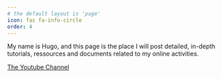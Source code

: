 ```yaml
---
# the default layout is 'page'
icon: fas fa-info-circle
order: 4
---
```


My name is Hugo, and this page is the place I will post detailed, in-depth tutorials, ressources and documents related to my online activities.

[The Youtube Channel](https://www.youtube.com/@BRH_SoC)